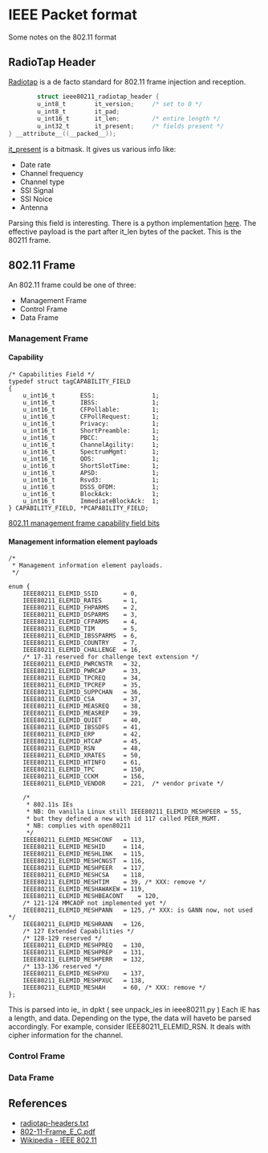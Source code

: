 # IEEE Packet format
Some notes on the 802.11 format

## RadioTap Header
[Radiotap](http://www.radiotap.org/) is a de facto standard for 802.11 frame injection and reception.
```C
        struct ieee80211_radiotap_header {
        u_int8_t        it_version;     /* set to 0 */
        u_int8_t        it_pad;
        u_int16_t       it_len;         /* entire length */
        u_int32_t       it_present;     /* fields present */
} __attribute__((__packed__));
```
[it_present](http://www.radiotap.org/defined-fields) is a bitmask. 
It gives us various info like:
* Date rate
* Channel frequency
* Channel type
* SSI Signal
* SSI Noice
* Antenna

Parsing this field is interesting. There is a python implementation [here](https://code.google.com/p/python-radiotap). The effective payload is the part after it_len bytes of the packet. This is the 80211 frame.

## 802.11 Frame
An 802.11 frame could be one of three:
* Management Frame
* Control Frame
* Data Frame

### Management Frame

#### Capability
```
/* Capabilities Field */
typedef struct tagCAPABILITY_FIELD
{
    u_int16_t       ESS:                1;
    u_int16_t       IBSS:               1;
    u_int16_t       CFPollable:         1;
    u_int16_t       CFPollRequest:      1;
    u_int16_t       Privacy:            1;
    u_int16_t       ShortPreamble:      1;
    u_int16_t       PBCC:               1;
    u_int16_t       ChannelAgility:     1;
    u_int16_t       SpectrumMgmt:       1;
    u_int16_t       QOS:                1;
    u_int16_t       ShortSlotTime:      1;
    u_int16_t       APSD:               1;
    u_int16_t       Rsvd3:              1;
    u_int16_t       DSSS_OFDM:          1;
    u_int16_t       BlockAck:           1;
    u_int16_t       ImmediateBlockAck:  1;
} CAPABILITY_FIELD, *PCAPABILITY_FIELD;
```
[802.11 management frame capability field bits](http://dox.ipxe.org/group__ieee80211__capab.html)

#### Management information element payloads
```
/*
 * Management information element payloads.
 */

enum {
    IEEE80211_ELEMID_SSID       = 0,
    IEEE80211_ELEMID_RATES      = 1,
    IEEE80211_ELEMID_FHPARMS    = 2,
    IEEE80211_ELEMID_DSPARMS    = 3,
    IEEE80211_ELEMID_CFPARMS    = 4,
    IEEE80211_ELEMID_TIM        = 5,
    IEEE80211_ELEMID_IBSSPARMS  = 6,
    IEEE80211_ELEMID_COUNTRY    = 7,
    IEEE80211_ELEMID_CHALLENGE  = 16,
    /* 17-31 reserved for challenge text extension */
    IEEE80211_ELEMID_PWRCNSTR   = 32,
    IEEE80211_ELEMID_PWRCAP     = 33,
    IEEE80211_ELEMID_TPCREQ     = 34,
    IEEE80211_ELEMID_TPCREP     = 35,
    IEEE80211_ELEMID_SUPPCHAN   = 36,
    IEEE80211_ELEMID_CSA        = 37,
    IEEE80211_ELEMID_MEASREQ    = 38,
    IEEE80211_ELEMID_MEASREP    = 39,
    IEEE80211_ELEMID_QUIET      = 40,
    IEEE80211_ELEMID_IBSSDFS    = 41,
    IEEE80211_ELEMID_ERP        = 42,
    IEEE80211_ELEMID_HTCAP      = 45,
    IEEE80211_ELEMID_RSN        = 48,
    IEEE80211_ELEMID_XRATES     = 50,
    IEEE80211_ELEMID_HTINFO     = 61,
    IEEE80211_ELEMID_TPC        = 150,
    IEEE80211_ELEMID_CCKM       = 156,
    IEEE80211_ELEMID_VENDOR     = 221,  /* vendor private */

    /*
     * 802.11s IEs
     * NB: On vanilla Linux still IEEE80211_ELEMID_MESHPEER = 55,
     * but they defined a new with id 117 called PEER_MGMT.
     * NB: complies with open80211
     */
    IEEE80211_ELEMID_MESHCONF   = 113,
    IEEE80211_ELEMID_MESHID     = 114,
    IEEE80211_ELEMID_MESHLINK   = 115,
    IEEE80211_ELEMID_MESHCNGST  = 116,
    IEEE80211_ELEMID_MESHPEER   = 117,
    IEEE80211_ELEMID_MESHCSA    = 118,
    IEEE80211_ELEMID_MESHTIM    = 39, /* XXX: remove */
    IEEE80211_ELEMID_MESHAWAKEW = 119,
    IEEE80211_ELEMID_MESHBEACONT    = 120,
    /* 121-124 MMCAOP not implemented yet */
    IEEE80211_ELEMID_MESHPANN   = 125, /* XXX: is GANN now, not used */
    IEEE80211_ELEMID_MESHRANN   = 126,
    /* 127 Extended Capabilities */
    /* 128-129 reserved */
    IEEE80211_ELEMID_MESHPREQ   = 130,
    IEEE80211_ELEMID_MESHPREP   = 131,
    IEEE80211_ELEMID_MESHPERR   = 132,
    /* 133-136 reserved */
    IEEE80211_ELEMID_MESHPXU    = 137,
    IEEE80211_ELEMID_MESHPXUC   = 138,
    IEEE80211_ELEMID_MESHAH     = 60, /* XXX: remove */
};

```

This is parsed into ie_<number> in dpkt ( see unpack_ies in ieee80211.py )
Each IE has a length, and data. Depending on the type, the data will haveto be parsed accordingly.
For example, consider IEEE80211_ELEMID_RSN. It deals with cipher information for the channel.

### Control Frame
### Data Frame

## References
* [radiotap-headers.txt](https://www.kernel.org/doc/Documentation/networking/radiotap-headers.txt)
* [802-11-Frame_E_C.pdf](http://www.studioreti.it/slide/802-11-Frame_E_C.pdf)
* [Wikipedia - IEEE 802.11](http://en.wikipedia.org/wiki/IEEE_802.11)
